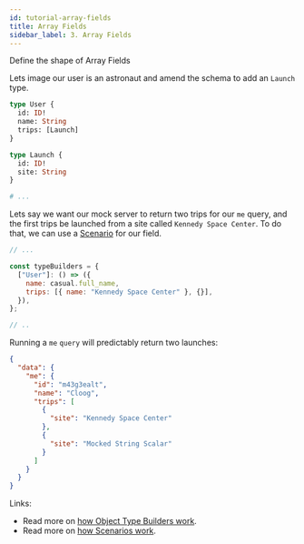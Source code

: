 ```yaml
---
id: tutorial-array-fields
title: Array Fields
sidebar_label: 3. Array Fields
---
```


Define the shape of Array Fields

Lets image our user is an astronaut and amend the schema to add an `Launch` type.

```graphql
type User {
  id: ID!
  name: String
  trips: [Launch]
}

type Launch {
  id: ID!
  site: String
}

# ...
```

Lets say we want our mock server to return two trips for our `me` query, and the first trips be launched from a site called `Kennedy Space Center`. To do that, we can use a [Scenario](/graphql-mirage/docs/scenarios) for our field.

```javascript
// ...

const typeBuilders = {
  ["User"]: () => ({
    name: casual.full_name,
    trips: [{ name: "Kennedy Space Center" }, {}],
  }),
};

// ..
```

Running a `me` `query` will predictably return two launches:

```json
{
  "data": {
    "me": {
      "id": "m43g3ealt",
      "name": "Cloog",
      "trips": [
        {
          "site": "Kennedy Space Center"
        },
        {
          "site": "Mocked String Scalar"
        }
      ]
    }
  }
}
```

Links:

- Read more on [how Object Type Builders work](/graphql-mirage/docs/object-type-builders).
- Read more on [how Scenarios work](/graphql-mirage/docs/scenarios).
